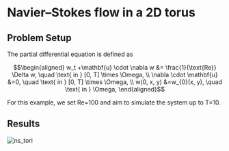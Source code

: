 # Navier–Stokes flow in a 2D torus

## Problem Setup

The partial differential equation is defined as

$$\begin{aligned}
w_t +\mathbf{u} \cdot \nabla w &= \frac{1}{\text{Re}} \Delta w,   \quad \text{ in }  [0, T] \times \Omega,  \\
\nabla \cdot \mathbf{u}  &=0,  \quad \text{ in }  [0, T] \times \Omega, \\
w(0, x, y) &=w_{0}(x, y),   \quad \text{ in }  \Omega,
\end{aligned}$$

For this example, we set Re=100 and aim to simulate the system up to T=10.


## Results

![ns_tori](/figures/ns_animation.gif)
